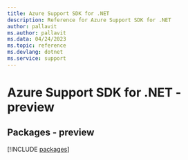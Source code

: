 ```yaml
---
title: Azure Support SDK for .NET
description: Reference for Azure Support SDK for .NET
author: pallavit
ms.author: pallavit
ms.data: 04/24/2023
ms.topic: reference
ms.devlang: dotnet
ms.service: support
---
```

# Azure Support SDK for .NET - preview
## Packages - preview
[!INCLUDE [packages](support-index.md)]